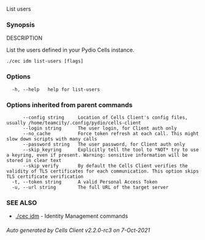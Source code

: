 List users

### Synopsis


DESCRIPTION	

  List the users defined in your Pydio Cells instance.


```
./cec idm list-users [flags]
```

### Options

```
  -h, --help   help for list-users
```

### Options inherited from parent commands

```
      --config string     Location of Cells Client's config files, usually /home/teamcity/.config/pydio/cells-client
      --login string      The user login, for Client auth only
      --no_cache          Force token refresh at each call. This might slow down scripts with many calls
      --password string   The user password, for Client auth only
      --skip_keyring      Explicitly tell the tool to *NOT* try to use a keyring, even if present. Warning: sensitive information will be stored in clear text
      --skip_verify       By default the Cells Client verifies the validity of TLS certificates for each communication. This option skips TLS certificate verification
  -t, --token string      A valid Personal Access Token
  -u, --url string        The full URL of the target server
```

### SEE ALSO

* [./cec idm](./cec-idm)	 - Identity Management commands

###### Auto generated by Cells Client v2.2.0-rc3 on 7-Oct-2021

